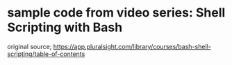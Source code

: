 # sample code from video series: Shell Scripting with Bash

original source; https://app.pluralsight.com/library/courses/bash-shell-scripting/table-of-contents

